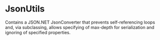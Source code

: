 # JsonUtils
Contains a JSON.NET JsonConverter that prevents self-referencing loops and, via subclassing, allows specifying of max-depth for serialization and ignoring of specified properties.
